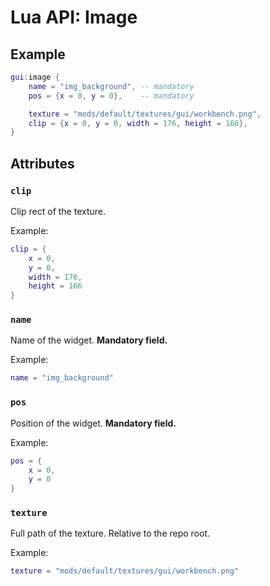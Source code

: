 # Lua API: Image

## Example

```lua
gui:image {
	name = "img_background", -- mandatory
	pos = {x = 0, y = 0},    -- mandatory

	texture = "mods/default/textures/gui/workbench.png",
	clip = {x = 0, y = 0, width = 176, height = 166},
}
```

## Attributes

### `clip`

Clip rect of the texture.

Example:
```lua
clip = {
	x = 0,
	y = 0,
	width = 176,
	height = 166
}
```

### `name`

Name of the widget. **Mandatory field.**

Example:
```lua
name = "img_background"
```

### `pos`

Position of the widget. **Mandatory field.**

Example:
```lua
pos = {
	x = 0,
	y = 0
}
```

### `texture`

Full path of the texture. Relative to the repo root.

Example:
```lua
texture = "mods/default/textures/gui/workbench.png"
```

